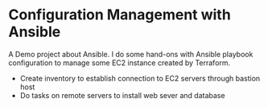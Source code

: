 # Configuration Management with Ansible

A Demo project about Ansible. I do some hand-ons with Ansible playbook configuration to manage some EC2 instance created by Terraform. 

- Create inventory to establish connection to EC2 servers through bastion host
- Do tasks on remote servers to install web sever and database